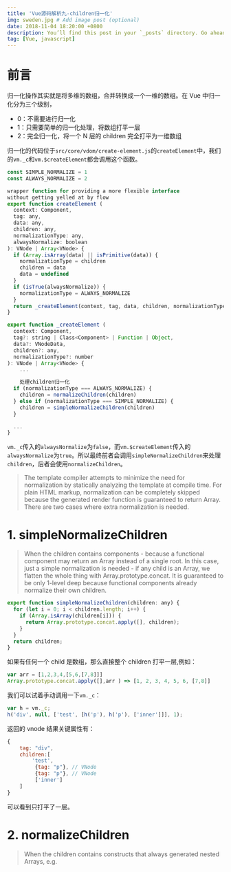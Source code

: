 ```yaml
---
title: 'Vue源码解析九-children归一化'
img: sweden.jpg # Add image post (optional)
date: 2018-11-04 18:20:00 +0800
description: You’ll find this post in your `_posts` directory. Go ahead and edit it and re-build the site to see your changes. # Add post description (optional)
tag: [Vue, javascript]
---
```


# 前言

归一化操作其实就是将多维的数组，合并转换成一个一维的数组。在 Vue 中归一化分为三个级别，

- 0：不需要进行归一化
- 1：只需要简单的归一化处理，将数组打平一层
- 2：完全归一化，将一个 N 层的 children 完全打平为一维数组

归一化的代码位于`src/core/vdom/create-element.js`的`createElement`中，我们的`vm._c`和`vm.$createElement`都会调用这个函数。

```js
const SIMPLE_NORMALIZE = 1
const ALWAYS_NORMALIZE = 2

wrapper function for providing a more flexible interface
without getting yelled at by flow
export function createElement (
  context: Component,
  tag: any,
  data: any,
  children: any,
  normalizationType: any,
  alwaysNormalize: boolean
): VNode | Array<VNode> {
  if (Array.isArray(data) || isPrimitive(data)) {
    normalizationType = children
    children = data
    data = undefined
  }
  if (isTrue(alwaysNormalize)) {
    normalizationType = ALWAYS_NORMALIZE
  }
  return _createElement(context, tag, data, children, normalizationType)
}

export function _createElement (
  context: Component,
  tag?: string | Class<Component> | Function | Object,
  data?: VNodeData,
  children?: any,
  normalizationType?: number
): VNode | Array<VNode> {
	...

	处理children归一化
  if (normalizationType === ALWAYS_NORMALIZE) {
    children = normalizeChildren(children)
  } else if (normalizationType === SIMPLE_NORMALIZE) {
    children = simpleNormalizeChildren(children)
  }

  ...
}
```

`vm._c`传入的`alwaysNormalize`为`false`，而`vm.$createElement`传入的`alwaysNormalize`为`true`。所以最终前者会调用`simpleNormalizeChildren`来处理`children`，后者会使用`normalizeChildren`。

> The template compiler attempts to minimize the need for normalization by
> statically analyzing the template at compile time.
> For plain HTML markup, normalization can be completely skipped because the
> generated render function is guaranteed to return Array<VNode>. There are
> two cases where extra normalization is needed.

# 1. simpleNormalizeChildren

> When the children contains components - because a functional component
> may return an Array instead of a single root. In this case, just a simple
> normalization is needed - if any child is an Array, we flatten the whole
> thing with Array.prototype.concat. It is guaranteed to be only 1-level deep
> because functional components already normalize their own children.

```js
export function simpleNormalizeChildren(children: any) {
  for (let i = 0; i < children.length; i++) {
    if (Array.isArray(children[i])) {
      return Array.prototype.concat.apply([], children);
    }
  }
  return children;
}
```

如果有任何一个 child 是数组，那么直接整个 children 打平一层,例如：

```js
var arr = [1,2,3,4,[5,6,[7,8]]]
Array.prototype.concat.apply([],arr ) => [1, 2, 3, 4, 5, 6, [7,8]]
```

我们可以试着手动调用一下`vm._c`：

```js
var h = vm._c;
h('div', null, ['test', [h('p'), h('p'), ['inner']]], 1);
```

返回的 vnode 结果关键属性有：

```js
{
	tag: "div",
	children:[
		'test',
		 {tag: "p"}, // VNode
		 {tag: "p"}, // VNode
		 ['inner']
	]
}
```

可以看到只打平了一层。

# 2. normalizeChildren

> When the children contains constructs that always generated nested Arrays,
> e.g. <template>, <slot>, v-for, or when the children is provided by user
> with hand-written render functions / JSX. In such cases a full normalization
> is needed to cater to all possible types of children values.

```js
export function normalizeChildren(children: any): ?Array<VNode> {
  return isPrimitive(children) ? [createTextVNode(children)] : Array.isArray(children) ? normalizeArrayChildren(children) : undefined;
}

function isTextNode(node): boolean {
  return isDef(node) && isDef(node.text) && isFalse(node.isComment);
}

// 将整个children完全打平成一维数组，如[1,2,[3,4,[5,6]]] => [1,2,3,4,5,6]
function normalizeArrayChildren(children: any, nestedIndex?: string): Array<VNode> {
  const res = [];
  let i, c, lastIndex, last;
  for (i = 0; i < children.length; i++) {
    c = children[i];
    if (isUndef(c) || typeof c === 'boolean') continue;
    lastIndex = res.length - 1;
    last = res[lastIndex];
    //  nested
    if (Array.isArray(c)) {
      if (c.length > 0) {
        c = normalizeArrayChildren(c, `${nestedIndex || ''}_${i}`); // 打平后的一维数组c
        // merge adjacent text nodes, 将res最后一个元素和c的第一个元素合并
        if (isTextNode(c[0]) && isTextNode(last)) {
          res[lastIndex] = createTextVNode(last.text + (c[0]: any).text);
          c.shift();
        }
        res.push.apply(res, c);
      }
    } else if (isPrimitive(c)) {
      if (isTextNode(last)) {
        // merge adjacent text nodes
        // this is necessary for SSR hydration because text nodes are
        // essentially merged when rendered to HTML strings
        res[lastIndex] = createTextVNode(last.text + c);
      } else if (c !== '') {
        // convert primitive to vnode
        res.push(createTextVNode(c));
      }
    } else {
      if (isTextNode(c) && isTextNode(last)) {
        // merge adjacent text nodes
        res[lastIndex] = createTextVNode(last.text + c.text);
      } else {
        // default key for nested array children (likely generated by v-for)
        if (isTrue(children._isVList) && isDef(c.tag) && isUndef(c.key) && isDef(nestedIndex)) {
          c.key = `__vlist${nestedIndex}_${i}__`;
        }
        res.push(c);
      }
    }
  }
  return res;
}
```

其实就是利用递归来处理的，同时处理了一些边界情况。同样手动调用下`vm.$createElement`来触发此逻辑：

```js
var h = vm.$createElement;
h('div', ['test', [h('p'), h('p'), ['inner']], null, true]);
```

返回 vnode 结果的关键属性：

```js
{
	tag: "div",
	children: [
		{ text: "test", tag: undefined }, // VNode
		{ tag: "p" } , // VNode
		{ tag: "p" } , // VNode
		{ text: "inner", tag: undefined }, // VNode
	]
}
```

可以看到全部都打平了。
